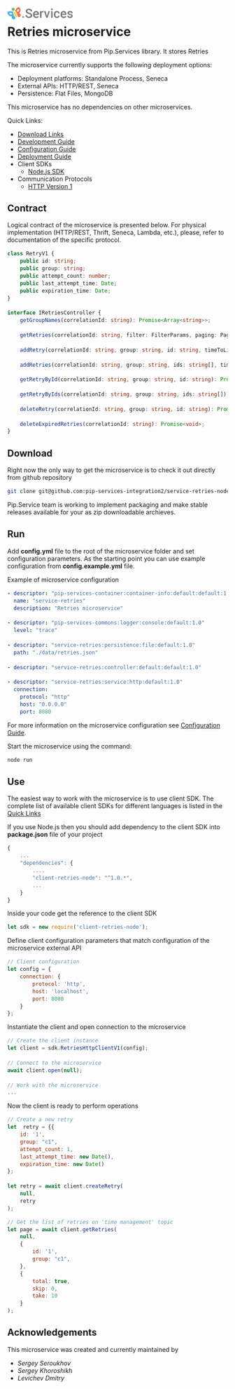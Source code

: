 # <img src="https://github.com/pip-services/pip-services/raw/master/design/Logo.png" alt="Pip.Services Logo" style="max-width:30%"> <br/> Retries microservice

This is Retries microservice from Pip.Services library. 
It stores Retries 

The microservice currently supports the following deployment options:
* Deployment platforms: Standalone Process, Seneca
* External APIs: HTTP/REST, Seneca
* Persistence: Flat Files, MongoDB

This microservice has no dependencies on other microservices.

<a name="links"></a> Quick Links:

* [Download Links](doc/Downloads.md)
* [Development Guide](doc/Development.md)
* [Configuration Guide](doc/Configuration.md)
* [Deployment Guide](doc/Deployment.md)
* Client SDKs
  - [Node.js SDK](https://github.com/pip-services/client-retries-node)
* Communication Protocols
  - [HTTP Version 1](doc/HttpProtocolV1.md)

## Contract

Logical contract of the microservice is presented below. For physical implementation (HTTP/REST, Thrift, Seneca, Lambda, etc.),
please, refer to documentation of the specific protocol.

```typescript
class RetryV1 {
    public id: string;
    public group: string;
    public attempt_count: number;
    public last_attempt_time: Date;
    public expiration_time: Date;
}

interface IRetriesController {
    getGroupNames(correlationId: string): Promise<Array<string>>;

    getRetries(correlationId: string, filter: FilterParams, paging: PagingParams): Promise<DataPage<RetryV1>>;

    addRetry(correlationId: string, group: string, id: string, timeToLive: number): Promise<RetryV1>;

    addRetries(correlationId: string, group: string, ids: string[], timeToLive: number): Promise<RetryV1[]>;

    getRetryById(correlationId: string, group: string, id: string): Promise<RetryV1>;

    getRetryByIds(correlationId: string, group: string, ids: string[]): Promise<RetryV1[]>;

    deleteRetry(correlationId: string, group: string, id: string): Promise<void>;

    deleteExpiredRetries(correlationId: string): Promise<void>;
}
```

## Download

Right now the only way to get the microservice is to check it out directly from github repository
```bash
git clone git@github.com:pip-services-integration2/service-retries-node.git
```

Pip.Service team is working to implement packaging and make stable releases available for your 
as zip downloadable archieves.

## Run

Add **config.yml** file to the root of the microservice folder and set configuration parameters.
As the starting point you can use example configuration from **config.example.yml** file. 

Example of microservice configuration
```yaml
- descriptor: "pip-services-container:container-info:default:default:1.0"
  name: "service-retries"
  description: "Retries microservice"

- descriptor: "pip-services-commons:logger:console:default:1.0"
  level: "trace"

- descriptor: "service-retries:persistence:file:default:1.0"
  path: "./data/retries.json"

- descriptor: "service-retries:controller:default:default:1.0"

- descriptor: "service-retries:service:http:default:1.0"
  connection:
    protocol: "http"
    host: "0.0.0.0"
    port: 8080
```
 
For more information on the microservice configuration see [Configuration Guide](Configuration.md).

Start the microservice using the command:
```bash
node run
```

## Use

The easiest way to work with the microservice is to use client SDK. 
The complete list of available client SDKs for different languages is listed in the [Quick Links](#links)

If you use Node.js then you should add dependency to the client SDK into **package.json** file of your project
```javascript
{
    ...
    "dependencies": {
        ....
        "client-retries-node": "^1.0.*",
        ...
    }
}
```

Inside your code get the reference to the client SDK
```javascript
let sdk = new require('client-retries-node');
```

Define client configuration parameters that match configuration of the microservice external API
```javascript
// Client configuration
let config = {
    connection: {
        protocol: 'http',
        host: 'localhost', 
        port: 8080
    }
};
```

Instantiate the client and open connection to the microservice
```javascript
// Create the client instance
let client = sdk.RetriesHttpClientV1(config);

// Connect to the microservice
await client.open(null);

// Work with the microservice
...
```

Now the client is ready to perform operations
```javascript
// Create a new retry
let  retry = {{
    id: '1',
    group: "c1",
    attempt_count: 1,
    last_attempt_time: new Date(),
    expiration_time: new Date()        
};

let retry = await client.createRetry(
    null,
    retry
);
```

```javascript
// Get the list of retries on 'time management' topic
let page = await client.getRetries(
    null,
    {
        id: '1',
        group: "c1",
    },
    {
        total: true,
        skip: 0,
        take: 10
    }
);
```    

## Acknowledgements

This microservice was created and currently maintained by 
- *Sergey Seroukhov* 
- *Sergey Khoroshikh*
- *Levichev Dmitry*

